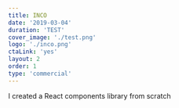 ```yaml
---
title: INCO
date: '2019-03-04'
duration: 'TEST'
cover_image: './test.png'
logo: './inco.png'
ctaLink: 'yes'
layout: 2
order: 1
type: 'commercial'
---
```


I created a React components library from scratch
